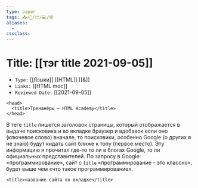 ```yaml
---
type: paper
tags: 📥️/📜️/🩳/💻/🕸
aliases:
  - 
cssclass: 
---
```




# Title: **[[тэг title 2021-09-05]]**
- `Type:` [[Языки]] [[HTML]] [[&]]
- `Links:` [[HTML moc]]
- `Reviewed Date:` [[2021-09-05]]



```
<head>
  <title>Тренажёры — HTML Academy</title>
</head>
```

 В теге `title` пишется заголовок страницы, который отображается в выдаче поисковика и во вкладке браузер и вдобавок если оно (ключевое слово) вначале, то поисковики, особенно Google (о других я не знаю) будут кидать сайт ближе к топу (первое место). Эту информацию я прочитал где-то то ли в блогах Google, то ли официальных представителей. По запросу в Google: «программирование», сайт с `title` «программирование - это классно», будет выше чем «что такое программирование».
 
 
 ``<title>название сайта во вкладке</title>``